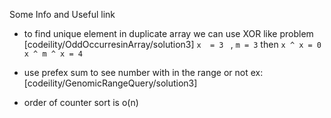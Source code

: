 Some Info and Useful link

* to find unique element in duplicate  array we can use XOR
like problem [codeility/OddOccurresinArray/solution3]
  `x  = 3 ` , `m = 3` 
  then  `x ^ x = 0 ` 
  `x ^ m ^ x = 4 `

* use prefex sum to see number with in the range or not ex: [codeility/GenomicRangeQuery/solution3]

* order of counter sort is o(n)